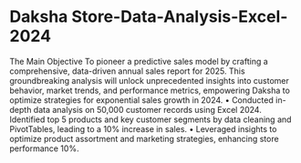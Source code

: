 # Daksha Store-Data-Analysis-Excel-2024
The Main Objective
To pioneer a predictive sales model by crafting a comprehensive, data-driven annual sales report for 2025. This groundbreaking analysis will unlock unprecedented insights into customer behavior, market trends, and performance metrics, empowering Daksha to optimize strategies for exponential sales growth in 2024.
•	Conducted in-depth data analysis on 50,000 customer records using Excel 2024. Identified top 5 products and key customer segments by data cleaning and PivotTables, leading to a 10% increase in sales.
•	Leveraged insights to optimize product assortment and marketing strategies, enhancing store performance 10%.
